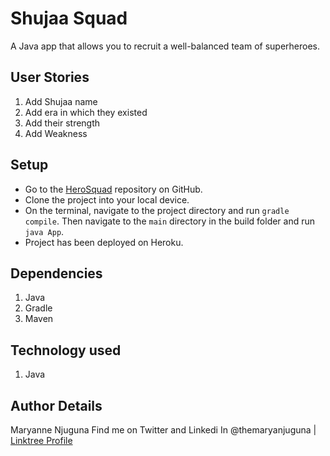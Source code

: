 # Shujaa Squad
A Java app that allows you to recruit a well-balanced team of superheroes.

## User Stories
1. Add Shujaa name
2. Add era in which they existed
3. Add their strength
4. Add Weakness


## Setup
* Go to the [HeroSquad](https://github.com/themaryanjuguna/HeroSquad.git) repository on GitHub.
* Clone the project into your local device.
* On the terminal, navigate to the project directory and run `gradle compile`. Then navigate to the `main` directory in the build folder and run `java App`.
* Project has been deployed on Heroku.

## Dependencies
1. Java
2. Gradle
3. Maven

## Technology used
1. Java

## Author Details
Maryanne Njuguna Find me on Twitter and Linkedi In @themaryanjuguna | [Linktree Profile](https://linktr.ee/themaryanjuguna)